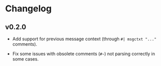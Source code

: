 # Changelog

## v0.2.0

  * Add support for previous message context (through `#| msgctxt "..."`
    comments).

  * Fix some issues with obsolete comments (`#~`) not parsing correctly in some
    cases.
